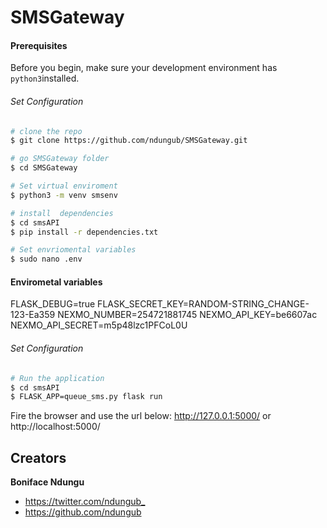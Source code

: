 # SMSGateway

#### Prerequisites
Before you begin, make sure your development environment has `python3`installed.


###### Set Configuration
``` bash
# clone the repo
$ git clone https://github.com/ndungub/SMSGateway.git

# go SMSGateway folder
$ cd SMSGateway

# Set virtual enviroment
$ python3 -m venv smsenv

# install  dependencies
$ cd smsAPI
$ pip install -r dependencies.txt

# Set envriomental variables
$ sudo nano .env
```

#### Envirometal variables
FLASK_DEBUG=true
FLASK_SECRET_KEY=RANDOM-STRING_CHANGE-123-Ea359
NEXMO_NUMBER=254721881745
NEXMO_API_KEY=be6607ac
NEXMO_API_SECRET=m5p48lzc1PFCoL0U

###### Set Configuration
``` bash
# Run the application
$ cd smsAPI
$ FLASK_APP=queue_sms.py flask run 

```
Fire the browser and use the url below:
http://127.0.0.1:5000/ or http://localhost:5000/




## Creators

**Boniface Ndungu**

* <https://twitter.com/ndungub_>
* <https://github.com/ndungub>

